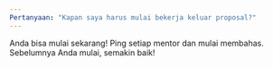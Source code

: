 ```yaml
---
Pertanyaan: "Kapan saya harus mulai bekerja keluar proposal?"
---
```

Anda bisa mulai sekarang! Ping setiap mentor dan mulai membahas.
Sebelumnya Anda mulai, semakin baik!
